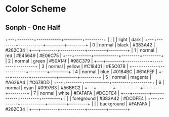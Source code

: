 # Color Scheme

## Sonph - One Half

+---+--------+------------+---------+---------+
|   |        |            | light   | dark    |
+---+--------+------------+---------+---------+
| 0 | normal | black      | #383A42 | #282C34 |
+---+--------+------------+---------+---------+
| 1 | normal | red        | #E45649 | #E06C75 |
+---+--------+------------+---------+---------+
| 2 | normal | green      | #50A14f | #98C379 |
+---+--------+------------+---------+---------+
| 3 | normal | yellow     | #C18401 | #E5C07B |
+---+--------+------------+---------+---------+
| 4 | normal | blue       | #0184BC | #61AFEF |
+---+--------+------------+---------+---------+
| 5 | normal | magenta    | #A626A4 | #C678DD |
+---+--------+------------+---------+---------+
| 6 | normal | cyan       | #0997B3 | #56B6C2 |
+---+--------+------------+---------+---------+
| 7 | normal | white      | #FAFAFA | #DCDFE4 |
+---+--------+------------+---------+---------+
|   |        | foreground | #383A42 | #DCDFE4 |
+---+--------+------------+---------+---------+
|   |        | background | #FAFAFA | #282C34 |
+---+--------+------------+---------+---------+


